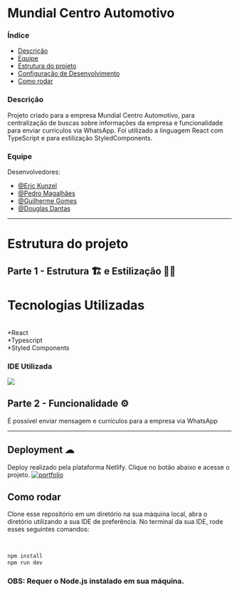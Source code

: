# Mundial Centro Automotivo

### Índice
<ul>
  <a href="#descrição"><li>Descrição</li></a>
  <a href="#equipe"><li>Equipe</li></a>
  <a href="#estrutura-do-projeto"><li>Estrutura do projeto</li></a>
  <a href="#deployment-"><li>Configuração de Desenvolvimento</li></a>
  <a href="#como-rodar"><li>Como rodar</li></a>
</ul>

### Descrição
Projeto criado para a empresa Mundial Centro Automotivo, para centralização de buscas sobre informações da empresa e funcionalidade para enviar currículos via WhatsApp. Foi utilizado a linguagem React com TypeScript e para estilização StyledComponents.

### Equipe
Desenvolvedores: 
- [@Eric Kunzel](https://github.com/kunzeleric)
- [@Pedro Magalhães](https://www.github.com/PedroHVMagalhaes)
- [@Guilherme Gomes](https://github.com/Gguife)
- [@Douglas Dantas](https://github.com/douglasleg1)

<hr>

# Estrutura do projeto
## Parte 1 - Estrutura 🏗 e Estilização 👨‍🎨
<h1>Tecnologias Utilizadas</h1>
<div><br>
  *React <br/>
  *Typescript <br/>
  *Styled Components <br/>
</div>


### IDE Utilizada
<div> 
<img src="https://img.shields.io/badge/Visual_Studio_Code-0078D4?style=for-the-badge&logo=visual%20studio%20code&logoColor=white">
</div>


## Parte 2 - Funcionalidade ⚙

É possível enviar mensagem e currículos para a empresa via WhatsApp

<hr>

## Deployment ☁

Deploy realizado pela plataforma Netlify. Clique no botão abaixo e acesse o projeto.
[![portfolio](https://img.shields.io/badge/-CLIQUE%20AQUI-yellowgreen)](https://mecanica-mundial.netlify.app/)

## Como rodar
Clone esse repositório em um diretório na sua máquina local, abra o diretório utilizando a sua IDE de preferência. No terminal da sua IDE, rode esses seguintes comandos:

<br>

```sh
npm install
npm run dev
```

### OBS: Requer o Node.js instalado em sua máquina.


